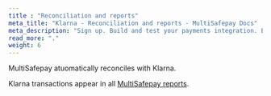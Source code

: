 ```yaml
---
title : "Reconciliation and reports"
meta_title: "Klarna - Reconciliation and reports - MultiSafepay Docs"
meta_description: "Sign up. Build and test your payments integration. Explore our products and services. Use our API Reference, SDKs, and wrappers. Get support."
read_more: "."
weight: 6
---
```


MultiSafepay atuomatically reconciles with Klarna.

Klarna transactions appear in all [MultiSafepay reports](/tools/accounting/reports/).
